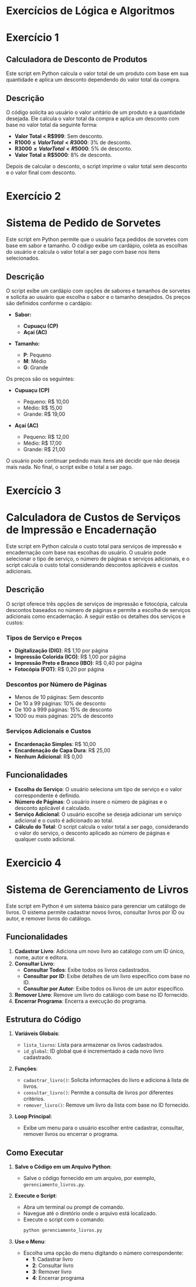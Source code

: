 # Exercícios de Lógica e Algoritmos
 # Exercício 1
 ## Calculadora de Desconto de Produtos

Este script em Python calcula o valor total de um produto com base em sua quantidade e aplica um desconto dependendo do valor total da compra.

## Descrição

O código solicita ao usuário o valor unitário de um produto e a quantidade desejada. Ele calcula o valor total da compra e aplica um desconto com base no valor total da seguinte forma:

- **Valor Total < R$999**: Sem desconto.
- **R$1000 ≤ Valor Total < R$3000**: 3% de desconto.
- **R$3000 ≤ Valor Total < R$5000**: 5% de desconto.
- **Valor Total ≥ R$5000**: 8% de desconto.

Depois de calcular o desconto, o script imprime o valor total sem desconto e o valor final com desconto.

 # Exercício 2
 # Sistema de Pedido de Sorvetes

Este script em Python permite que o usuário faça pedidos de sorvetes com base em sabor e tamanho. O código exibe um cardápio, coleta as escolhas do usuário e calcula o valor total a ser pago com base nos itens selecionados.

## Descrição

O script exibe um cardápio com opções de sabores e tamanhos de sorvetes e solicita ao usuário que escolha o sabor e o tamanho desejados. Os preços são definidos conforme o cardápio:

- **Sabor:**
  - **Cupuaçu (CP)**
  - **Açaí (AC)**
  
- **Tamanho:**
  - **P**: Pequeno
  - **M**: Médio
  - **G**: Grande

Os preços são os seguintes:
- **Cupuaçu (CP)**
  - Pequeno: R$ 10,00
  - Médio: R$ 15,00
  - Grande: R$ 19,00

- **Açaí (AC)**
  - Pequeno: R$ 12,00
  - Médio: R$ 17,00
  - Grande: R$ 21,00

O usuário pode continuar pedindo mais itens até decidir que não deseja mais nada. No final, o script exibe o total a ser pago.

  # Exercício 3 
  # Calculadora de Custos de Serviços de Impressão e Encadernação

Este script em Python calcula o custo total para serviços de impressão e encadernação com base nas escolhas do usuário. O usuário pode selecionar o tipo de serviço, o número de páginas e serviços adicionais, e o script calcula o custo total considerando descontos aplicáveis e custos adicionais.

## Descrição

O script oferece três opções de serviços de impressão e fotocópia, calcula descontos baseados no número de páginas e permite a escolha de serviços adicionais como encadernação. A seguir estão os detalhes dos serviços e custos:

### Tipos de Serviço e Preços

- **Digitalização (DIG)**: R$ 1,10 por página
- **Impressão Colorida (ICO)**: R$ 1,00 por página
- **Impressão Preto e Branco (IBO)**: R$ 0,40 por página
- **Fotocópia (FOT)**: R$ 0,20 por página

### Descontos por Número de Páginas

- Menos de 10 páginas: Sem desconto
- De 10 a 99 páginas: 10% de desconto
- De 100 a 999 páginas: 15% de desconto
- 1000 ou mais páginas: 20% de desconto

### Serviços Adicionais e Custos

- **Encardenação Simples**: R$ 10,00
- **Encardenação de Capa Dura**: R$ 25,00
- **Nenhum Adicional**: R$ 0,00

## Funcionalidades

- **Escolha do Serviço**: O usuário seleciona um tipo de serviço e o valor correspondente é definido.
- **Número de Páginas**: O usuário insere o número de páginas e o desconto aplicável é calculado.
- **Serviço Adicional**: O usuário escolhe se deseja adicionar um serviço adicional e o custo é adicionado ao total.
- **Cálculo do Total**: O script calcula o valor total a ser pago, considerando o valor do serviço, o desconto aplicado ao número de páginas e qualquer custo adicional.

 # Exercicio 4
 # Sistema de Gerenciamento de Livros

Este script em Python é um sistema básico para gerenciar um catálogo de livros. O sistema permite cadastrar novos livros, consultar livros por ID ou autor, e remover livros do catálogo.

## Funcionalidades

1. **Cadastrar Livro**: Adiciona um novo livro ao catálogo com um ID único, nome, autor e editora.
2. **Consultar Livro**:
   - **Consultar Todos**: Exibe todos os livros cadastrados.
   - **Consultar por ID**: Exibe detalhes de um livro específico com base no ID.
   - **Consultar por Autor**: Exibe todos os livros de um autor específico.
3. **Remover Livro**: Remove um livro do catálogo com base no ID fornecido.
4. **Encerrar Programa**: Encerra a execução do programa.

## Estrutura do Código

1. **Variáveis Globais**:
   - `lista_livros`: Lista para armazenar os livros cadastrados.
   - `id_global`: ID global que é incrementado a cada novo livro cadastrado.

2. **Funções**:
   - `cadastrar_livro()`: Solicita informações do livro e adiciona à lista de livros.
   - `consultar_livro()`: Permite a consulta de livros por diferentes critérios.
   - `remover_livro()`: Remove um livro da lista com base no ID fornecido.

3. **Loop Principal**:
   - Exibe um menu para o usuário escolher entre cadastrar, consultar, remover livros ou encerrar o programa.

## Como Executar

1. **Salve o Código em um Arquivo Python**:
   - Salve o código fornecido em um arquivo, por exemplo, `gerenciamento_livros.py`.

2. **Execute o Script**:
   - Abra um terminal ou prompt de comando.
   - Navegue até o diretório onde o arquivo está localizado.
   - Execute o script com o comando:
     ```bash
     python gerenciamento_livros.py
     ```

3. **Use o Menu**:
   - Escolha uma opção do menu digitando o número correspondente:
     - **1**: Cadastrar livro
     - **2**: Consultar livro
     - **3**: Remover livro
     - **4**: Encerrar programa


